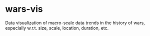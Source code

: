 # wars-vis
Data visualization of macro-scale data trends in the history of wars, especially w.r.t. size, scale, location, duration, etc.